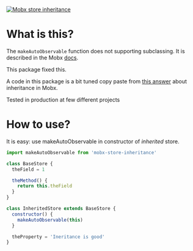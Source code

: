 [![Mobx store inheritance](https://github.com/inoyakaigor/mobx-store-inheritance/actions/workflows/npm-publish.yml/badge.svg)](https://github.com/inoyakaigor/mobx-store-inheritance/actions/workflows/npm-publish.yml)

# What is this?
The `makeAutoObservable` function does not supporting subclassing. It is described in the Mobx [docs](https://mobx.js.org/subclassing.html#limitations).

This package fixed this.

A code in this package is a bit tuned copy paste from [this answer](https://github.com/mobxjs/mobx/discussions/2850#discussioncomment-497321) about inheritance in Mobx.

Tested in production at few different projects

# How to use?

It is easy: use makeAutoObservable in constructor of _inherited_ store.

```javascript
import makeAutoObservable from 'mobx-store-inheritance'

class BaseStore {
  theField = 1

  theMethod() {
    return this.theField
  }
}

class InheritedStore extends BaseStore {
  constructor() {
    makeAutoObservable(this)
  }

  theProperty = 'Ineritance is good'
}
```
